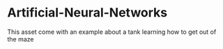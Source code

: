 # Artificial-Neural-Networks
This asset come with an example about a tank learning how to get out of the maze
